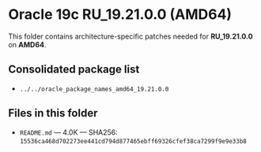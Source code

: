 # Oracle 19c RU_19.21.0.0 (AMD64)

This folder contains architecture-specific patches needed for **RU_19.21.0.0** on **AMD64**.

## Consolidated package list

- `../../oracle_package_names_amd64_19.21.0.0`

## Files in this folder

- `README.md` — 4.0K — SHA256: `15536ca468d702273ee441cd794d877465ebff69326cfef38ca7299f9e9e33b8`
